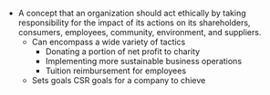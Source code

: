* A concept that an organization should act ethically by taking responsibility for the impact of its actions on its shareholders, consumers, employees, community, environment, and suppliers. 
	* Can encompass a wide variety of tactics
		* Donating a portion of net profit to charity 
		* Implementing more sustainable business operations 
		* Tuition reimbursement for employees 
	* Sets goals CSR goals for a company to chieve  